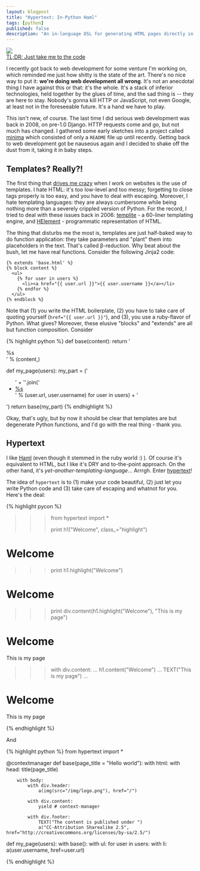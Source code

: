 ```yaml
---
layout: blogpost
title: "Hypertext: In-Python Haml"
tags: [python]
published: false
description: "An in-language DSL for generating HTML pages directly in Python, along the lines of Haml"
---
```


<img src="http://tomerfiliba.com/static/res/2012-09-30-haml.gif" class="blog-post-image" />

<div class="notebox">
<a href="#the-code">TL;DR: Just take me to the code</a>
</div>

I recently got back to web development for some venture I'm working on, which reminded me just how
shitty is the state of the art. There's no nice way to put it: **we're doing web development all 
wrong**. It's not an anecdotal thing I have against this or that: it's the whole. It's a stack of 
inferior technologies, held together by the glues of time, and the sad thing is -- they are here 
to stay. Nobody's gonna kill HTTP or JavaScript, not even Google, at least not in the foreseeable 
future. It's a hand we have to play. 

This isn't new, of course. The last time I did serious web development was back in 2008, on pre-1.0
Django. HTTP requests come and go, but not much has changed. I gathered some early sketches into a 
project called [minima](https://github.com/tomerfiliba/minima) which consisted of only a ``README``
file up until recently. Getting back to web development got be nauseous again and I decided to 
shake off the dust from it, taking it in baby steps.

## Templates? Really?! ##

The first thing that [drives me crazy](http://www.youtube.com/watch?v=-qTIGg3I5y8) when I work on
websites is the use of templates. I hate HTML: it's too low-level and too messy; forgetting to 
close tags properly is too easy, and you have to deal with escaping. Moreover, I hate templating 
languages: they are always cumbersome while being nothing more than a severely crippled version 
of Python. For the record, I tried to deal with these issues back in 2006: 
[templite](http://code.activestate.com/recipes/496702-templite/) - a 60-liner templating engine,
and [HElement](http://code.activestate.com/recipes/496743-helement/) - programmatic representation
of HTML.

The thing that disturbs me the most is, templates are just half-baked way to do function 
application: they take parameters and "plant" them into placeholders in the text. That's called 
β-reduction. Why beat about the bush, let me have real functions. Consider the following Jinja2
code:

    {% extends 'base.html' %}
    {% block content %}
      <ul>
        {% for user in users %}
          <li><a href="{{ user.url }}">{{ user.username }}</a></li>
        {% endfor %}
      </ul>
    {% endblock %}

Note that (1) you write the HTML boilerplate, (2) you have to take care of quoting yourself
(``href="{{ user.url }}"``), and (3), you use a ruby-flavor of Python. What gives? Moreover,
these elusive "blocks" and "extends" are all but function composition. Consider

{% highlight python %}
def base(content):
    return '<html><head></head><body><div class="content">%s</div></body></html>' % (content,)

def my_page(users):
    my_part = ('<ul>' + ''.join('<li><a href="%s">%s<a></li>' % (user.url, user.username) 
        for user in users) + '</ul>')
    return base(my_part)
{% endhighlight %}

Okay, that's ugly, but by now it should be clear that templates are but degenerate Python 
functions, and I'd go with the real thing - thank you.

## <a id="the-code">Hypertext</a> ##

I like [Haml](http://haml.info/) (even though it stemmed in the ruby world :) ). Of course it's 
equivalent to HTML, but I like it's DRY and to-the-point approach. On the other hand, it's 
*yet-another-templating-language*... Arrrgh. 
Enter [hypertext](https://github.com/tomerfiliba/minima/blob/master/hypertext.py)!

The idea of ``hypertext`` is to (1) make your code beautiful, (2) just let you write Python code
and (3) take care of escaping and whatnot for you. Here's the deal:

{% highlight pycon %}
>>> from hypertext import *
>>>
>>> print h1("Welcome", class_="highlight")
<h1 class="highlight">Welcome</h1>

>>> print h1.highlight("Welcome")
<h1 class="highlight">Welcome</h1>

>>> print div.content(h1.highlight("Welcome"), "This is my page")
<div class="content">
    <h1 class="highlight">Welcome</h1>
    This is my page
</div>

>>> with div.content:
...     h1.content("Welcome")
...     TEXT("This is my page")
...
<div class="content">
    <h1 class="highlight">Welcome</h1>
    This is my page
</div>

{% endhighlight %}

And

{% highlight python %}
from hypertext import *

@contextmanager
def base(page_title = "Hello world"):
    with html:
        with head:
            title(page_title)
        
        with body:
            with div.header:
                a(img(src="/img/logo.png"), href="/")
            
            with div.content:
                yield # context-manager
            
            with div.footer:
                TEXT("The content is published under ")
                a("CC-Attribution Sharealike 2.5", href="http://creativecommons.org/licenses/by-sa/2.5/")

def my_page(users):
    with base():
        with ul:
            for user in users:
                with li:
                    a(user.username, href=user.url)

{% endhighlight %}













